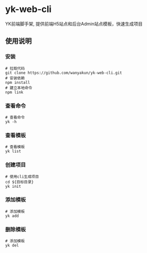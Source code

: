 # yk-web-cli
YK前端脚手架, 提供前端H5站点和后台Admin站点模板，快速生成项目

## 使用说明

### 安装

```
# 拉取代码
git clone https://github.com/wanyakun/yk-web-cli.git
# 安装依赖
npm install
# 建立本地命令
npm link
```

### 查看命令

```
# 查看命令
yk -h
```

### 查看模板

```
# 查看模板
yk list
```

### 创建项目

```
# 使用cli生成项目
cd ${目标目录}
yk init
```

### 添加模板

```
# 添加模板
yk add
```

### 删除模板

```
# 添加模板
yk del
```
